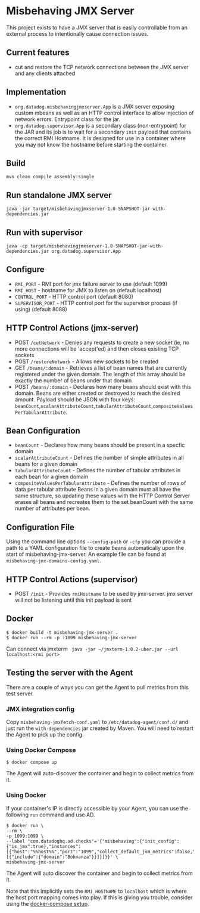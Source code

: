 # Misbehaving JMX Server
This project exists to have a JMX server that is easily controllable from an external process
to intentionally cause connection issues.

## Current features
- cut and restore the TCP network connections between the JMX server and any clients attached

## Implementation
- `org.datadog.misbehavingjmxserver.App` is a JMX server exposing custom mbeans
as well as an HTTP control interface to allow injection of network errors. Entrypoint class for the jar.
- `org.datadog.supervisor.App` is a secondary class (non-entrypoint) for the JAR and its job is to wait for
a secondary `init` payload that contains the correct RMI Hostname. It is designed for use in a container where you may not know the hostname before starting the container.

## Build
`mvn clean compile assembly:single`

## Run standalone JMX server
`java -jar target/misbehavingjmxserver-1.0-SNAPSHOT-jar-with-dependencies.jar`

## Run with supervisor
`java -cp target/misbehavingjmxserver-1.0-SNAPSHOT-jar-with-dependencies.jar org.datadog.supervisor.App`

## Configure
- `RMI_PORT` - RMI port for jmx failure server to use (default 1099)
- `RMI_HOST` - hostname for JMX to listen on (default localhost)
- `CONTROL_PORT` - HTTP control port (default 8080)
- `SUPERVISOR_PORT` - HTTP control port for the supervisor process (if using) (default 8088)

## HTTP Control Actions (jmx-server)
- POST `/cutNetwork` - Denies any requests to create a new socket (ie, no more connections will be 'accept'ed) and then closes existing TCP sockets
- POST `/restoreNetwork` - Allows new sockets to be created
- GET `/beans/:domain` - Retrieves a list of bean names that are currently registered under the given domain. The length of this array should be exactly the number of beans under that domain
- POST `/beans/:domain` - Declares how many beans should exist with this domain. Beans are either created or destroyed to reach the desired amount. Payload should be JSON with four keys: `beanCount`,`scalarAttributeCount`,`tabularAttributeCount`,`compositeValuesPerTabularAttribute`.

## Bean Configuration
- `beanCount` - Declares how many beans should be present in a specfic domain
- `scalarAttributeCount` - Defines the number of simple attributes in all beans for a given domain
- `tabularAttributeCount` - Defines the number of tabular attributes in each bean for a given domain
- `compositeValuesPerTabularAttribute` - Defines the number of rows of data per tabular attribute
Beans in a given domain must all have the same structure, so updating these values with the HTTP Control Server erases all beans and recreates them to the set beanCount with the same number of attributes per bean.

## Configuration File
Using the command line options `--config-path` or `-cfp` you can provide a path to a YAML configuration file to create beans automatically upon the start of misbehaving-jmx-server.
An example file can be found at `misbehaving-jmx-domains-config.yaml`.


## HTTP Control Actions (supervisor)
- POST `/init` - Provides `rmiHostname` to be used by jmx-server. jmx server will not be listening until this init payload is sent

## Docker
```
$ docker build -t misbehaving-jmx-server .
$ docker run --rm -p :1099 misbehaving-jmx-server
```

Can connect via jmxterm ` java -jar ~/jmxterm-1.0.2-uber.jar --url localhost:<rmi port>`

## Testing the server with the Agent

There are a couple of ways you can get the Agent to pull metrics from this test server.

### JMX integration config

Copy `misbehaving-jmxfetch-conf.yaml` to `/etc/datadog-agent/conf.d/` and just run the `with-dependencies` jar created by Maven.
You will need to restart the Agent to pick up the config.

### Using Docker Compose

```shell
$ docker compose up
```

The Agent will auto-discover the container and begin to collect metrics from it.

### Using Docker

If your container's IP is directly
accessible by your Agent, you can use the following `run` command and use AD.

```shell
$ docker run \
--rm \
-p 1099:1099 \
--label "com.datadoghq.ad.checks"='{"misbehaving":{"init_config":{"is_jmx":true},"instances":[{"host":"%%host%%","port":"1099","collect_default_jvm_metrics":false,"max_returned_metrics":300000,"conf":[{"include":{"domain":"Bohnanza"}}]}]}}' \
misbehaving-jmx-server
```

The Agent will auto discover the container and begin to collect metrics from it.

Note that this implicitly sets the `RMI_HOSTNAME` to `localhost` which is where
the host port mapping comes into play. If this is giving you trouble, consider
using the [docker-compose setup](#using-docker-compose).

